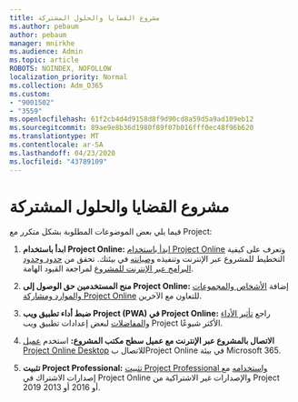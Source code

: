 ```yaml
---
title: مشروع القضايا والحلول المشتركة
ms.author: pebaum
author: pebaum
manager: mnirkhe
ms.audience: Admin
ms.topic: article
ROBOTS: NOINDEX, NOFOLLOW
localization_priority: Normal
ms.collection: Adm_O365
ms.custom:
- "9001502"
- "3559"
ms.openlocfilehash: 61f2cb4d4d9158d8f9d90cd8a59d5a9ad109eb12
ms.sourcegitcommit: 89ae9e8b36d1980f89f07b016fff0ec48f96b620
ms.translationtype: MT
ms.contentlocale: ar-SA
ms.lasthandoff: 04/23/2020
ms.locfileid: "43789109"
---
```

# <a name="project-common-issues-and-resolutions"></a>مشروع القضايا والحلول المشتركة

فيما يلي بعض الموضوعات المطلوبة بشكل متكرر مع Project:

1. **ابدأ باستخدام Project Online:**  [ابدأ باستخدام Project Online](https://docs.microsoft.com/ProjectOnline/get-started-with-project-online) وتعرف على كيفية التخطيط للمشروع عبر الإنترنت وتنفيذه [وصيانته](https://docs.microsoft.com/projectonline/project-online) في بيئتك. تحقق من [حدود وحدود البرامج عبر الإنترنت للمشروع](https://docs.microsoft.com/ProjectOnline/project-online-software-boundaries-and-limits) لمراجعة القيود الهامة.

2. **منح المستخدمين حق الوصول إلى Project Online:** إضافة [الأشخاص والمجموعات والموارد ومشاركة Project Online](https://docs.microsoft.com/projectonline/step-2-add-people-to-project-online) للتعاون مع الآخرين. 

3. **ضبط أداء تطبيق ويب Project (PWA) في Project Online:** راجع [تأثير الأداء والمفاضلات](https://docs.microsoft.com/projectonline/tune-project-online-performance) لبعض إعدادات تطبيق ويب Project الأكثر شيوعًا.

4. **الاتصال بالمشروع عبر الإنترنت مع عميل سطح مكتب المشروع:** استخدم [عميل Project Online Desktop](https://docs.microsoft.com/projectonline/connect-to-project-online-with-the-project-online-desktop-client) للاتصال بProject Online في بيئة Microsoft 365. 

5. **تثبيت Project Professional:** [تثبيت Project Professional واستخدامه](https://support.office.com/article/install-project-7059249b-d9fe-4d61-ab96-5c5bf435f281) مع إصدارات الاشتراك في Project Online والإصدارات غير الاشتراكية من Project 2019 أو 2016 أو 2013.
